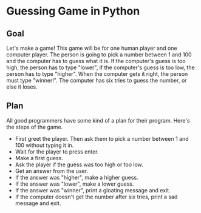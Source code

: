 # Guessing Game in Python

## Goal

Let's make a game! This game will be for one human player and one computer
player. The person is going to pick a number between 1 and 100 and the computer
has to guess what it is. If the computer's guess is too high, the person has to
type "lower", if the computer's guess is too low, the person has to type
"higher". When the computer gets it right, the person must type "winner!".
The computer has six tries to guess the number, or else it loses.

## Plan

All good programmers have some kind of a plan for their program. Here's the
steps of the game.

- First greet the player. Then ask them to pick a number between 1 and 100
	without typing it in.
- Wait for the player to press enter.
- Make a first guess.
- Ask the player if the guess was too high or too low.
- Get an answer from the user.
- If the answer was "higher", make a higher guess.
- If the answer was "lower", make a lower guess.
- If the answer was "winner", print a gloating message and exit.
- If the computer doesn't get the number after six tries, print a sad message
	and exit.
